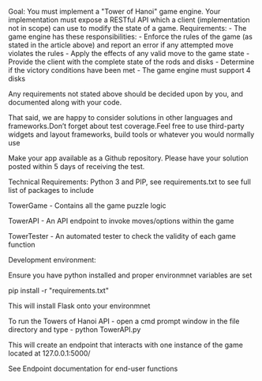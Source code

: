 Goal:
You must implement a "Tower of Hanoi" game engine. Your implementation must expose a RESTful API which a client (implementation not in scope) can use to modify the state of a game.
        Requirements:
        - The game engine has these responsibilities:
         - Enforce the rules of the game (as stated in the article above) and report an error if any attempted move violates the rules
         - Apply the effects of any valid move to the game state
         - Provide the client with the complete state of the rods and disks
         - Determine if the victory conditions have been met
        - The game engine must support 4 disks
 
Any requirements not stated above should be decided upon by you, and documented along with your code.

That said, we are happy to consider solutions in other languages and frameworks.Don’t forget about test coverage.Feel free to use third-party widgets and layout frameworks, build tools or whatever you would normally use

Make your app available as a Github repository.  Please have your solution posted within 5 days of receiving the test.

Technical Requirements:
Python 3 and PIP, see requirements.txt to see full list of packages to include

TowerGame - Contains all the game puzzle logic

TowerAPI - An API endpoint to invoke moves/options within the game

TowerTester - An automated tester to check the validity of each game function


Development environment:

Ensure you have python installed and proper environmnet variables are set


pip install -r "requirements.txt"

This will install Flask onto your environmnet

To run the Towers of Hanoi API - open a cmd prompt window in the file directory and type - python TowerAPI.py

This will create an endpoint that interacts with one instance of the game located at 127.0.0.1:5000/

See Endpoint documentation for end-user functions


